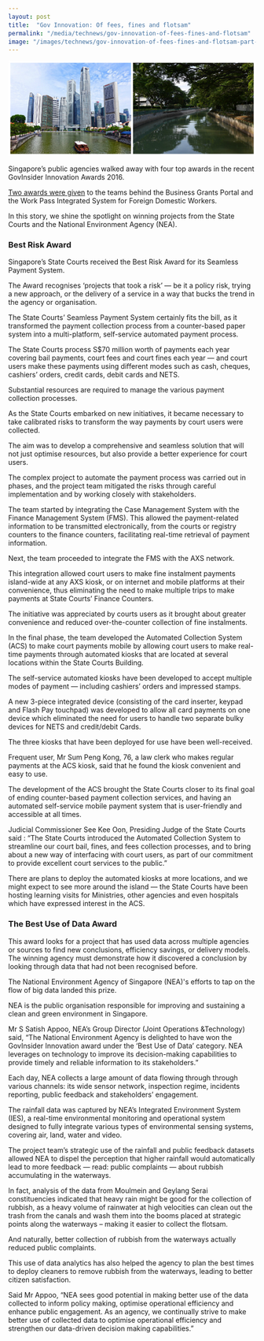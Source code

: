 ```yaml
---
layout: post
title:  "Gov Innovation: Of fees, fines and flotsam"
permalink: "/media/technews/gov-innovation-of-fees-fines-and-flotsam"
image: "/images/technews/gov-innovation-of-fees-fines-and-flotsam-part-1.png"
---
```


![Gov Innovation: Of fees, fines and flotsam](/images/technews/gov-innovation-of-fees-fines-and-flotsam-part-1.png)

Singapore’s public agencies walked away with four top awards in the recent GovInsider Innovation Awards 2016.

[Two awards were given](https://www.tech.gov.sg/technews/digitalgov/2016/10/winning-gov-innovation) to the teams behind the Business Grants Portal and the Work Pass Integrated System for Foreign Domestic Workers.

In this story, we shine the spotlight on winning projects from the State Courts and the National Environment Agency (NEA).

### **Best Risk Award**
Singapore’s State Courts received the Best Risk Award for its Seamless Payment System.

The Award recognises ‘projects that took a risk’ — be it a policy risk, trying a new approach, or the delivery of a service in a way that bucks the trend in the agency or organisation.

The State Courts’ Seamless Payment System certainly fits the bill, as it transformed the payment collection process from a counter-based paper system into a multi-platform, self-service automated payment process.

The State Courts process S$70 million worth of payments each year covering  bail payments, court fees and court fines each year — and court users make these payments using different modes such as cash, cheques, cashiers’ orders, credit cards, debit cards and NETS.

Substantial resources are required to manage the various payment collection processes.

As the State Courts embarked on new initiatives, it became necessary to take calibrated risks to transform the way payments by court users were collected.

The aim was to develop a comprehensive and seamless solution that will not just optimise resources, but also provide a better experience for court users.        

The complex project to automate the payment process was carried out in phases, and the project team mitigated the risks through careful implementation and by working closely with stakeholders.

The team started by integrating the Case Management System with the Finance Management System (FMS). This allowed the payment-related information to be transmitted electronically, from the courts or registry counters to the finance counters, facilitating real-time retrieval of payment information.

Next, the team proceeded to integrate the FMS with the AXS network.

This integration allowed court users to make fine instalment payments island-wide at any AXS kiosk, or on internet and mobile platforms at their convenience, thus eliminating the need to make multiple trips to make payments at State Courts’ Finance Counters.

The initiative was appreciated by courts users as it brought about greater convenience and reduced over-the-counter collection of fine instalments.

In the final phase, the team developed the Automated Collection System (ACS) to make court payments mobile by allowing court users to make real-time payments through automated kiosks that are located at several locations within the State Courts Building.

The self-service automated kiosks have been developed to accept multiple modes of payment — including cashiers’ orders and impressed stamps.

A new 3-piece integrated device (consisting of the card inserter, keypad and Flash Pay touchpad) was developed to allow all card payments on one device which eliminated the need for users to handle two separate bulky devices for NETS and credit/debit Cards.

The three kiosks that have been deployed for use have been well-received.

Frequent user, Mr Sum Peng Kong, 76, a law clerk who makes regular payments at the ACS kiosk, said that he found the kiosk convenient and easy to use.  

The development of the ACS brought the State Courts closer to its final goal of ending counter-based payment collection services, and having an automated self-service mobile payment system that is user-friendly and accessible at all times.  

Judicial Commissioner See Kee Oon, Presiding Judge of the State Courts said : “The State Courts introduced the Automated Collection System to streamline our court bail, fines, and fees collection processes, and to bring about a new way of interfacing with court users, as part of our commitment to provide excellent court services to the public.”

There are plans to deploy the automated kiosks at more locations, and we might expect to see more around the island — the State Courts have been hosting learning visits for Ministries, other agencies and even hospitals which have expressed interest in the ACS. 

### **The Best Use of Data Award**
This award looks for a project that has used data across multiple agencies or sources to find new conclusions, efficiency savings, or delivery models. The winning agency must demonstrate how it discovered a conclusion by looking through data that had not been recognised before.

The National Environment Agency of Singapore (NEA)'s efforts to tap on the flow of big data landed this prize.

NEA is the public organisation responsible for improving and sustaining a clean and green environment in Singapore.

Mr S Satish Appoo, NEA’s Group Director (Joint Operations &Technology) said, “The National Environment Agency is delighted to have won the GovInsider Innovation award under the ‘Best Use of Data’ category. NEA leverages on technology to improve its decision-making capabilities to provide timely and reliable information to its stakeholders.”

Each day, NEA collects a large amount of data flowing through through various channels:  its wide sensor network, inspection regime, incidents reporting, public feedback and stakeholders’ engagement.

The rainfall data was captured by NEA’s Integrated Environment System (IES), a real-time environmental monitoring and operational system designed to fully integrate various types of environmental sensing systems, covering air, land, water and video.

The project team’s strategic use of the rainfall and public feedback datasets allowed NEA to dispel the perception that higher rainfall would automatically lead to more feedback — read: public complaints — about rubbish accumulating in the waterways.

In fact, analysis of the data from Moulmein and Geylang Serai constituencies indicated that heavy rain might be good for the collection of rubbish, as a heavy volume of rainwater at high velocities can clean out the trash from the canals and wash them into the booms placed at strategic points along the waterways – making it easier to collect the flotsam.

And naturally, better collection of rubbish from the waterways actually reduced public complaints.

This use of data analytics has also helped the agency to plan the best times to deploy cleaners to remove rubbish from the waterways, leading to better citizen satisfaction.

Said Mr Appoo, “NEA sees good potential in making better use of the data collected to inform policy making, optimise operational efficiency and enhance public engagement. As an agency, we continually strive to make better use of collected data to optimise operational efficiency and strengthen our data-driven decision making capabilities.”

